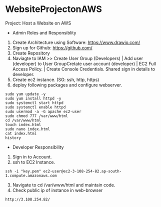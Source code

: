# WebsiteProjectonAWS
Project: Host a Website on AWS

- Admin Roles and Responsiblity

1) Create Architecture using Software: https://www.drawio.com/
2) Sign up for Github: https://github.com/
3) Create Repository
4) Naviagte to IAM >> Create User Group (Developers) | Add user (developer) to User GroupCretate user account (developer) | EC2 Full Access Policy. | Create Console Credentials. Shared sign in details to developer.
5) Create ec2 instance. (SG: ssh, http, https) 
6) deploy following packages and configure webserver.
```
sudo yum update -y
sudo yum install httpd -y
sudo systemctl start httpd
sudo systemctl enable httpd
sudo usermod -a -G apache ec2-user
sudo chmod 777 /var/www/html
cd /var/www/html
touch index.html
sudo nano index.html
cat index.html
history
```

- Developer Responsibility

1) Sign in to Account.
2) ssh to EC2 Instance.
```
ssh -i "key.pem" ec2-user@ec2-3-108-254-82.ap-south-1.compute.amazonaws.com
```
3) Navigate to cd /var/www/html and maintain code.
4) Check public ip of instance in web-browser
```
http://3.108.254.82/
```
